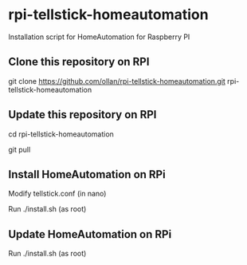 # rpi-tellstick-homeautomation
Installation script for HomeAutomation for Raspberry PI

## Clone this repository on RPI

git clone https://github.com/ollan/rpi-tellstick-homeautomation.git rpi-tellstick-homeautomation

## Update this repository on RPI
cd rpi-tellstick-homeautomation

git pull

## Install HomeAutomation on RPi
Modify
tellstick.conf
(in nano)

Run
./install.sh
(as root)

## Update HomeAutomation on RPi
Run
./install.sh
(as root)
